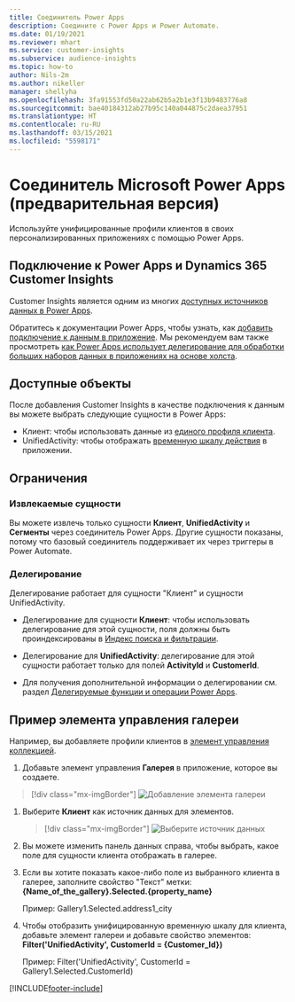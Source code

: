 ```yaml
---
title: Соединитель Power Apps
description: Соедините с Power Apps и Power Automate.
ms.date: 01/19/2021
ms.reviewer: mhart
ms.service: customer-insights
ms.subservice: audience-insights
ms.topic: how-to
author: Nils-2m
ms.author: nikeller
manager: shellyha
ms.openlocfilehash: 3fa91553fd50a22ab62b5a2b1e3f13b9483776a8
ms.sourcegitcommit: bae40184312ab27b95c140a044875c2daea37951
ms.translationtype: HT
ms.contentlocale: ru-RU
ms.lasthandoff: 03/15/2021
ms.locfileid: "5598171"
---
```

# <a name="microsoft-power-apps-connector-preview"></a>Соединитель Microsoft Power Apps (предварительная версия)

Используйте унифицированные профили клиентов в своих персонализированных приложениях с помощью Power Apps.

## <a name="connect-power-apps-and-dynamics-365-customer-insights"></a>Подключение к Power Apps и Dynamics 365 Customer Insights

Customer Insights является одним из многих [доступных источников данных в Power Apps](/powerapps/maker/canvas-apps/working-with-data-sources).

Обратитесь к документации Power Apps, чтобы узнать, как [добавить подключение к данным в приложение](/powerapps/maker/canvas-apps/add-data-connection). Мы рекомендуем вам также просмотреть [как Power Apps использует делегирование для обработки больших наборов данных в приложениях на основе холста](/powerapps/maker/canvas-apps/delegation-overview).

## <a name="available-entities"></a>Доступные объекты

После добавления Customer Insights в качестве подключения к данным вы можете выбрать следующие сущности в Power Apps:

- Клиент: чтобы использовать данные из [единого профиля клиента](customer-profiles.md).
- UnifiedActivity: чтобы отображать [временную шкалу действия](activities.md) в приложении.

## <a name="limitations"></a>Ограничения

### <a name="retrievable-entities"></a>Извлекаемые сущности

Вы можете извлечь только сущности **Клиент**, **UnifiedActivity** и **Сегменты** через соединитель Power Apps. Другие сущности показаны, потому что базовый соединитель поддерживает их через триггеры в Power Automate.  

### <a name="delegation"></a>Делегирование

Делегирование работает для сущности "Клиент" и сущности UnifiedActivity. 

- Делегирование для сущности **Клиент**: чтобы использовать делегирование для этой сущности, поля должны быть проиндексированы в [Индекс поиска и фильтрации](search-filter-index.md).  

- Делегирование для **UnifiedActivity**: делегирование для этой сущности работает только для полей **ActivityId** и **CustomerId**.  

- Для получения дополнительной информации о делегировании см. раздел [Делегируемые функции и операции Power Apps](/connectors/commondataservice/#power-apps-delegable-functions-and-operations-for-the-cds-for-apps). 

## <a name="example-gallery-control"></a>Пример элемента управления галереи

Например, вы добавляете профили клиентов в [элемент управления коллекцией](/powerapps/maker/canvas-apps/add-gallery).

1. Добавьте элемент управления **Галерея** в приложение, которое вы создаете.

> [!div class="mx-imgBorder"]
> ![Добавление элемента галереи](media/connector-powerapps9.png "Добавление элемента галереи")

1. Выберите **Клиент** как источник данных для элементов.

    > [!div class="mx-imgBorder"]
    > ![Выберите источник данных](media/choose-datasource-powerapps.png "Выберите источник данных")

1. Вы можете изменить панель данных справа, чтобы выбрать, какое поле для сущности клиента отображать в галерее.

1. Если вы хотите показать какое-либо поле из выбранного клиента в галерее, заполните свойство "Текст" метки: **{Name_of_the_gallery}.Selected.{property_name}**

    Пример: Gallery1.Selected.address1_city

1. Чтобы отобразить унифицированную временную шкалу для клиента, добавьте элемент галереи и добавьте свойство элементов: **Filter('UnifiedActivity', CustomerId = {Customer_Id})**

    Пример: Filter('UnifiedActivity', CustomerId = Gallery1.Selected.CustomerId)


[!INCLUDE[footer-include](../includes/footer-banner.md)]